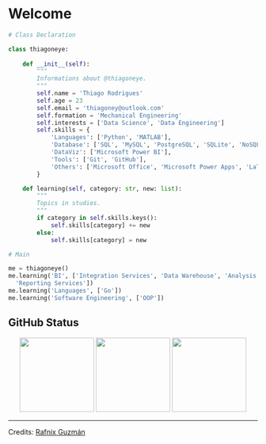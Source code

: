 # Welcome

```python
# Class Declaration

class thiagoneye:
  
    def __init__(self):
        """
        Informations about @thiagoneye.
        """
        self.name = 'Thiago Rodrigues'
        self.age = 23
        self.email = 'thiagoney@outlook.com'
        self.formation = 'Mechanical Engineering'
        self.interests = ['Data Science', 'Data Engineering']
        self.skills = {
            'Languages': ['Python', 'MATLAB'],
            'Database': ['SQL', 'MySQL', 'PostgreSQL', 'SQLite', 'NoSQL', 'MongoDB', 'Redis'],
            'DataViz': ['Microsoft Power BI'],
            'Tools': ['Git', 'GitHub'],
            'Others': ['Microsoft Office', 'Microsoft Power Apps', 'LaTeX']
        }

    def learning(self, category: str, new: list):
        """
        Topics in studies.
        """
        if category in self.skills.keys():
            self.skills[category] += new
        else:
            self.skills[category] = new

# Main 

me = thiagoneye()
me.learning('BI', ['Integration Services', 'Data Warehouse', 'Analysis Services', 'OLAP Cubes',
  'Reporting Services'])
me.learning('Languages', ['Go'])
me.learning('Software Engineering', ['OOP'])
```

## GitHub Status

<p align= "center">
  <img height="150" src="https://github-readme-stats.vercel.app/api?username=thiagoneye&theme=react&show_icons=true&include_all_commits=false&hide_border=true" />
  <img height="150" src="https://github-readme-streak-stats.herokuapp.com/?user=thiagoneye&theme=react&hide_border=true&date_format=M%20j%5B%2C%20Y%5D" />
  <img height="150" src="https://github-readme-stats.vercel.app/api/top-langs/?username=thiagoneye&theme=react&hide_border=true&layout=compact" />
</p>

---

Credits: [Rafnix Guzmán](https://github.com/rafnixg/)

<!---
<p align="left"> <img src="https://komarev.com/ghpvc/?username=thiagoneye" alt="thiagoneye" /> </p>

thiagoneye/thiagoneye is a ✨ special ✨ repository because its `README.md` (this file) appears on your GitHub profile.
You can click the Preview link to take a look at your changes.
--->

